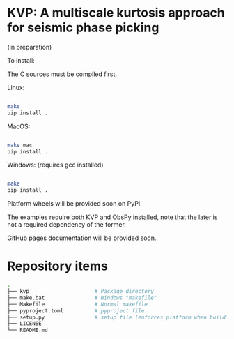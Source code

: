 # KVP: A multiscale kurtosis approach for seismic phase picking

(in preparation)

To install:

The C sources must be compiled first.

Linux:

```bash

make
pip install .

```

MacOS:

```bash

make mac
pip install .

```

Windows: (requires gcc installed)

```bash

make
pip install .

```

Platform wheels will be provided soon on PyPI.

The examples require both KVP and ObsPy installed, note that the later is not a required dependency of the former.

GitHub pages documentation will be provided soon.

# Repository items

```bash
.
├── kvp                     # Package directory
├── make.bat                # Windows "makefile"
├── Makefile                # Normal makefile
├── pyproject.toml          # pyproject file
├── setup.py                # setup file (enforces platform when building the package)
├── LICENSE
└── README.md
```
